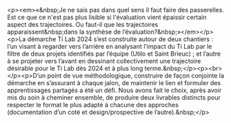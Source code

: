 &lt;p&gt;&lt;em&gt;«&amp;nbsp;Je ne sais pas dans quel sens il faut faire des passerelles. Est ce que ce n&#x27;est pas plus lisible si l&#x27;évaluation vient épaissir certain aspect des trajectoires. Ou faut-il que les trajectoires apparaissent&amp;nbsp;dans la synthèse de l’évaluation?&amp;nbsp;»&lt;&#x2F;em&gt;&lt;&#x2F;p&gt;&lt;p&gt;La démarche Ti Lab 2024 s’est construite autour de deux chantiers : l’un visant à regarder vers l’arrière en analysant l’impact du Ti Lab par le filtre de deux projets identifiés par l’équipe (Utilo et Saint Brieuc) ; et l’autre à se projeter vers l’avant en dessinant collectivement une trajectoire désirable pour le Ti Lab dès 2024 et à plus long terme.&amp;nbsp;&lt;&#x2F;p&gt;&lt;p&gt;&lt;br&gt;&lt;&#x2F;p&gt;&lt;p&gt;D’un point de vue méthodologique, construire de façon conjointe la démarche en s’assurant à chaque jalon, de maintenir le lien et formuler des apprentissages partagés a été un défi. Nous avons fait le choix, après avoir mis du soin à cheminer ensemble, de produire deux livrables distincts pour respecter le format le plus adapté à chacune des approches (documentation d’un coté et design&#x2F;prospective de l’autre).&amp;nbsp;&lt;&#x2F;p&gt;